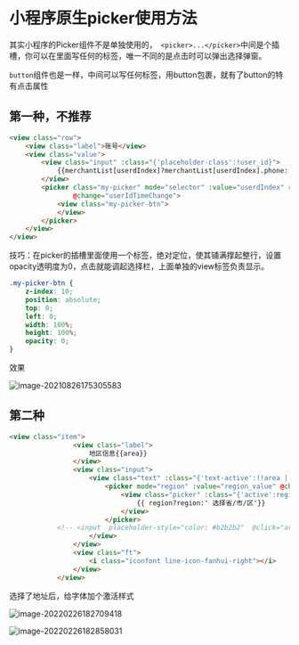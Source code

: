 # 小程序原生picker使用方法

其实小程序的Picker组件不是单独使用的，` <picker>...</picker>`中间是个插槽，你可以在里面写任何的标签，唯一不同的是点击时可以弹出选择弹窗。

`button`组件也是一样，中间可以写任何标签，用button包裹，就有了button的特有点击属性

## 第一种，不推荐

```html
<view class="row">
    <view class="label">账号</view>
    <view class="value">
        <view class="input" :class="{'placeholder-class':!user_id}">
            {{merchantList[userdIndex]?merchantList[userdIndex].phone:'请选择商家'}}
        </view>
        <picker class="my-picker" mode="selector" :value="userdIndex" range-key="phone" :range="merchantList"
                @change="userIdTimeChange">
            <view class="my-picker-btn">
            </view>
        </picker>
    </view>
</view>
```

技巧：在picker的插槽里面使用一个标签，绝对定位，使其铺满撑起整行，设置opacity透明度为0，点击就能调起选择栏，上面单独的view标签负责显示。

```css
.my-picker-btn {
    z-index: 10;
    position: absolute;
    top: 0;
    left: 0;
    width: 100%;
    height: 100%;
    opacity: 0;
}
```

效果

![image-20210826175305583](https://s2.loli.net/2022/02/26/KsJcaZSFTYVnNUI.png)



## 第二种

```html
<view class="item">
				<view class="label">
					地区信息{{area}}
				</view>
				<view class="input">
					<view class="text" :class="{'text-active':!!area || region}">
						<picker mode="region" :value="region_value" @change="regionChange">
							<view class="picker" :class="{'active':region}">
								{{ region?region:' 选择省/市/区'}}
							</view>
						</picker>
            <!-- <input  placeholder-style="color: #b2b2b2"  @click="areaShow=true" disabled v-model="area" placeholder="选择省/市/区" /> -->
					</view>
				</view>
				<view class="ft">
					<i class="iconfont line-icon-fanhui-right"></i>
				</view>
			</view>

```

选择了地址后，给字体加个激活样式

![image-20220226182709418](https://s2.loli.net/2022/02/26/kbWXuUS6Ajzlgif.png)

![image-20220226182858031](https://s2.loli.net/2022/02/26/A4QRz3NVaD8gure.png)

